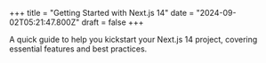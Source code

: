 +++
title = "Getting Started with Next.js 14"
date = "2024-09-02T05:21:47.800Z"
draft = false
+++

  A quick guide to help you kickstart your Next.js 14 project, covering essential features and best practices.
        